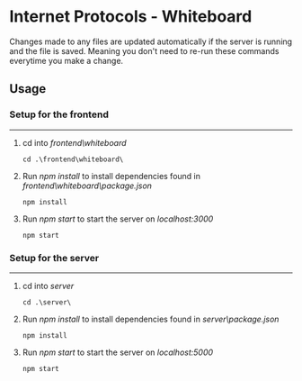 # Internet Protocols - Whiteboard

Changes made to any files are updated automatically if the server is running and the file is saved. Meaning you don't need to re-run these commands everytime you make a change.

## Usage
### Setup for the frontend
---
1. cd into *frontend\whiteboard*


       cd .\frontend\whiteboard\

2. Run *npm install* to install dependencies found in *frontend\whiteboard\package.json*

       npm install

3. Run *npm start* to start the server on *localhost:3000*

       npm start

### Setup for the server
---
1. cd into *server*


       cd .\server\

2. Run *npm install* to install dependencies found in *server\package.json*

       npm install

3. Run *npm start* to start the server on *localhost:5000*

       npm start

